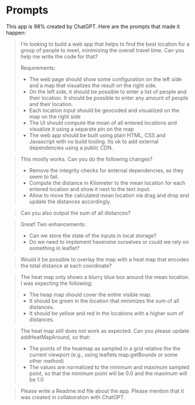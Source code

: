 # Prompts

This app is 98% created by ChatGPT. Here are the prompts that made it happen:

> I'm looking to build a web app that helps to find the best location for a group of people to meet, minimizing the overall travel time. Can you help me write the code for that?
>
> Requirements:
> - The web page should show some configuration on the left side and a map that visualizes the result on the right side.
> - On the left side, it should be possible to enter a list of people and their location. It should be possible to enter any amount of people and their location.
> - Each location input should be geocoded and visualized on the map on the right side
> - The UI should compute the mean of all entered locations and visualize it using a separate pin on the map
> - The web app should be built using plain HTML, CSS and Javascript with no build tooling. Its ok to add external dependencies using a public CDN.

> This mostly works. Can you do the following changes?
> - Remove the integrity checks for external dependencies, as they seem to fail.
> - Compute the distance in Kilometer to the mean location for each entered location and show it next to the text input.
> - Allow to move the calculated mean location via drag and drop and update the distances accordingly.

> Can you also output the sum of all distances?

> Great! Two enhancements:
> - Can we store the state of the inputs in local storage?
> - Do we need to implement haversine ourselves or could we rely on something in leaflet?

> Would it be possible to overlay the map with a heat map that encodes the total distance at each coordinate?

> The heat map only shows a blurry blue box around the mean location. I was expecting the following:
> - The heap map should cover the entire visible map.
> - It should be green in the location that minimizes the sum of all distances.
> - It should be yellow and red in the locations with a higher sum of distances.

> The heat map still does not work as expected. Can you please update addHeatMapAround, so that:
> - The points of the heatmap as sampled in a grid relative the the current viewport (e.g., using leaflets map.getBounds or some other method)
> - The values are normalized to the minimum and maximum sampled point, so that the minimum point will be 0.0 and the maximum will be 1.0

> Please write a Readme.md file about the app. Please mention that it was created in collaboration with ChatGPT.
